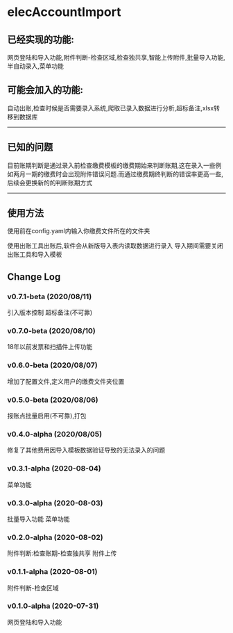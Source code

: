 # elecAccountImport

## 已经实现的功能:
网页登陆和导入功能,附件判断-检查区域,检查独共享,智能上传附件,批量导入功能,半自动录入,菜单功能

## 可能会加入的功能:
自动出账,检查时候是否需要录入系统,爬取已录入数据进行分析,超标备注,xlsx转移到数据库

---

## 已知的问题

目前账期判断是通过录入前检查缴费模板的缴费期始来判断账期,这在录入一些例如两月一期的缴费时会出现附件错误问题.而通过缴费期终判断的错误率更高一些,后续会更换新的的判断账期方式

---

## 使用方法
使用前在config.yaml内输入你缴费文件所在的文件夹

使用出账工具出账后,软件会从新版导入表内读取数据进行录入 导入期间需要关闭出账工具和导入模板

## Change Log

### v0.7.1-beta (2020/08/11)
引入版本控制 超标备注(不可靠)

### v0.7.0-beta (2020/08/10)
18年以前发票和扫描件上传功能

### v0.6.0-beta (2020/08/07)
增加了配置文件,定义用户的缴费文件夹位置

### v0.5.0-beta (2020/08/06)
报账点批量启用(不可靠),打包

### v0.4.0-alpha (2020/08/05)
修复了其他费用因导入模板数据验证导致的无法录入的问题

### v0.3.1-alpha (2020-08-04)
菜单功能

### v0.3.0-alpha (2020-08-03)
批量导入功能 菜单功能

### v0.2.0-alpha (2020-08-02)
附件判断:检查账期-检查独共享 附件上传

### v0.1.1-alpha (2020-08-01)
附件判断-检查区域

### v0.1.0-alpha (2020-07-31)
网页登陆和导入功能